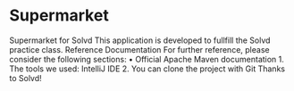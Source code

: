 # Supermarket
Supermarket for Solvd 
This application is developed to fullfill the Solvd practice class.
Reference Documentation For further reference, please consider the following sections:
    • Official Apache Maven documentation 
	 1. The tools we used: IntelliJ IDE
	 2. You can clone the project with Git 
Thanks to Solvd!